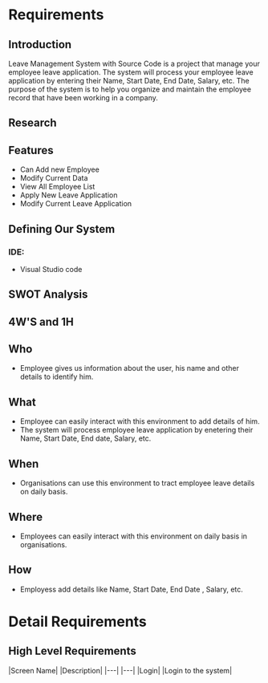 # Requirements
## Introduction
Leave Management System with Source Code is a project that manage your employee leave application. The system will process your employee leave application by entering their Name, Start Date, End Date, Salary, etc. The purpose of the system is to help you organize and maintain the employee record that have been working in a company.
## Research

## Features 
- Can Add new Employee
- Modify Current Data
- View All Employee List
- Apply New Leave Application
- Modify Current Leave Application
## Defining Our System
### **IDE:**
- Visual Studio code
## SWOT Analysis
## 4W'S and 1H
## Who
- Employee gives us information about the user, his name and other details to identify him.
## What
- Employee can easily interact with this environment to add details of him.
- The system will process employee leave application by enetering their Name, Start Date, End date, Salary, etc. 
## When
- Organisations can use this environment to tract employee leave details on daily basis.
## Where
- Employees can easily interact with this environment on daily basis in organisations.
## How
- Employess add details like Name, Start Date, End Date , Salary, etc.
# Detail Requirements 
## High Level Requirements
|Screen Name| |Description|
|---| |---|
|Login| |Login to the system|



